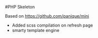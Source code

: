 #PHP Skeleton

Based on https://github.com/panique/mini

- Added scss compilation on refresh page
- smarty template engine
